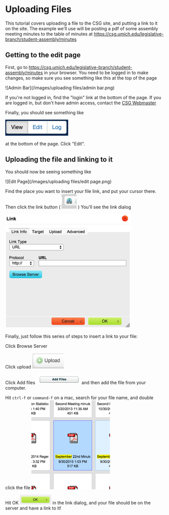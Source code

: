 # Uploading Files

This tutorial covers uploading a file to the CSG site, and putting a link to it on the site. The example we'll use will be posting a pdf of some assembly meeting minutes to the table of minutes at https://csg.umich.edu/legislative-branch/student-assembly/minutes

## Getting to the edit page

First, go to https://csg.umich.edu/legislative-branch/student-assembly/minutes in your browser. You need to be logged in to make changes, so make sure you see something like this at the top of the page

![Admin Bar](/images/uploading files/admin bar.png)

If you're not logged in, find the "login" link at the bottom of the page. If you are logged in, but don't have admin access, contact the [CSG Webmaster](mailto:csg.webmaster@umich.edu)

Finally, you should see something like

<img src="/images/uploading files/buttons.png" width="200" />

at the bottom of the page. Click "Edit".

## Uploading the file and linking to it

You should now be seeing something like

![Edit Page](/images/uploading files/edit page.png)

Find the place you want to insert your file link, and put your cursor there. Then click the link button ( <img src="/images/uploading files/link button.png" width="48" /> ) You'll see the link dialog

<img src="/images/uploading files/link dialog.png" width="400" />

Finally, just follow this series of steps to insert a link to your file:

Click Browse Server

Click upload <img src="/images/uploading files/upload.png" width="100" />

Click Add files <img src="/images/uploading files/add files.png" width="140" /> and then add the file from your computer.

Hit `ctrl-f` or `command-f` on a mac, search for your file name, and double click the file <img src="/images/uploading files/file.png" width="250" />

Hit OK <img src="/images/uploading files/ok.png" width="100" /> in the link dialog, and your file should be on the server and have a link to it!
 
